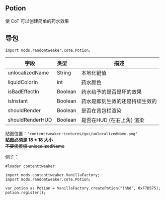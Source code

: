## Potion

使 CoT 可以创建简单的药水效果

## 导包

```zenscrtip
import mods.randomtweaker.cote.Potion;
```

| 字段            | 类型    | 描述                     |
| --------------- | :------ | ---------------------- |
| unlocalizedName | String | 本地化键值 |
| liquidColorIn   | int | 药水颜色 |
| isBadEffectIn   | Boolean | 药水给予的是否是坏的效果    |
| isInstant       | Boolean | 药水是即刻生效的还是持续生效的 |
| shouldRender    | Boolean | 是否在背包栏渲染 |
| shouldRenderHUD | Boolean | 是否在HUD (在右上角) 渲染 |

贴图位置：`"contenttweaker:textures/gui/unlocalizedName.png"`  
**贴图必须是 18 * 18 大小**  
~~不要傻傻填 unlocalizedName~~

例子：

~~~zenscript
#loader contenttweaker

import mods.contenttweaker.VanillaFactory;
import mods.randomtweaker.cote.Potion;

var potion as Potion = VanillaFactory.createPotion("lhhd", 0xF7D575);
potion.register();

~~~
